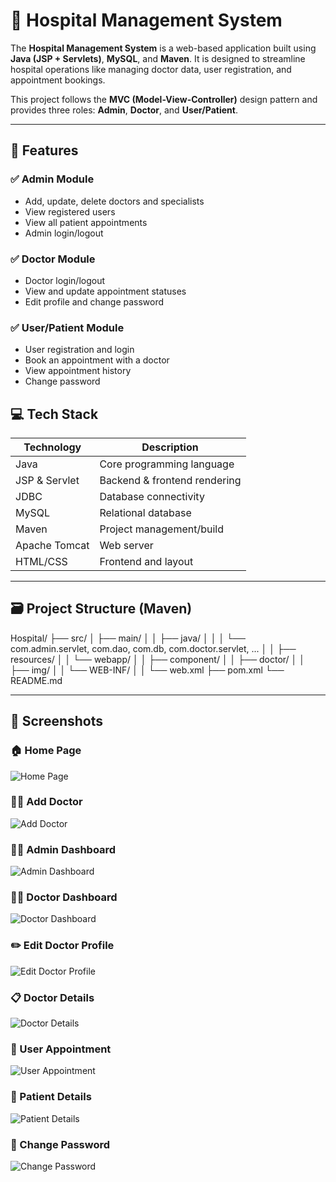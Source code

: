 # 🏥 Hospital Management System

The **Hospital Management System** is a web-based application built using **Java (JSP + Servlets)**, **MySQL**, and **Maven**. It is designed to streamline hospital operations like managing doctor data, user registration, and appointment bookings.

This project follows the **MVC (Model-View-Controller)** design pattern and provides three roles: **Admin**, **Doctor**, and **User/Patient**.

---

## 🚀 Features

### ✅ Admin Module
- Add, update, delete doctors and specialists
- View registered users
- View all patient appointments
- Admin login/logout

### ✅ Doctor Module
- Doctor login/logout
- View and update appointment statuses
- Edit profile and change password

### ✅ User/Patient Module
- User registration and login
- Book an appointment with a doctor
- View appointment history
- Change password



## 💻 Tech Stack

| Technology     | Description                  |
|----------------|------------------------------|
| Java           | Core programming language    |
| JSP & Servlet  | Backend & frontend rendering |
| JDBC           | Database connectivity        |
| MySQL          | Relational database          |
| Maven          | Project management/build     |
| Apache Tomcat  | Web server                   |
| HTML/CSS       | Frontend and layout          |

---

## 🗃️ Project Structure (Maven)

Hospital/
├── src/
│ ├── main/
│ │ ├── java/
│ │ │ └── com.admin.servlet, com.dao, com.db, com.doctor.servlet, ...
│ │ ├── resources/
│ │ └── webapp/
│ │ ├── component/
│ │ ├── doctor/
│ │ ├── img/
│ │ └── WEB-INF/
│ │ └── web.xml
├── pom.xml
└── README.md

---

## 📸 Screenshots

### 🏠 Home Page
![Home Page](screenshots/homepage.png)

### 🧑‍⚕️ Add Doctor
![Add Doctor](screenshots/add_doctor.png)

### 🧑‍💼 Admin Dashboard
![Admin Dashboard](screenshots/admindashboard.png)

### 👨‍⚕️ Doctor Dashboard
![Doctor Dashboard](screenshots/doctor_dashboard.png)

### ✏️ Edit Doctor Profile
![Edit Doctor Profile](screenshots/doctor_editprofile.png)

### 📋 Doctor Details
![Doctor Details](screenshots/doctor_details.png)

### 📅 User Appointment
![User Appointment](screenshots/user_appointment.png)

### 🧾 Patient Details
![Patient Details](screenshots/patient_details.png)

### 🔐 Change Password
![Change Password](screenshots/change_password.png)

